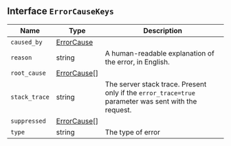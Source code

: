 ## Interface `ErrorCauseKeys`

| Name | Type | Description |
| - | - | - |
| `caused_by` | [ErrorCause](./ErrorCause.md) | &nbsp; |
| `reason` | string | A human-readable explanation of the error, in English. |
| `root_cause` | [ErrorCause](./ErrorCause.md)[] | &nbsp; |
| `stack_trace` | string | The server stack trace. Present only if the `error_trace=true` parameter was sent with the request. |
| `suppressed` | [ErrorCause](./ErrorCause.md)[] | &nbsp; |
| `type` | string | The type of error |
